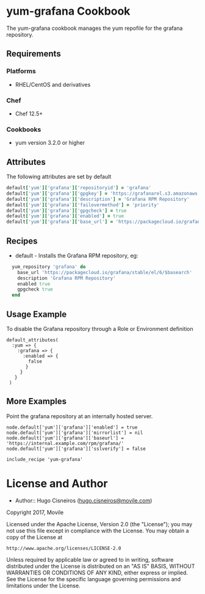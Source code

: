 # yum-grafana Cookbook

The yum-grafana cookbook manages the yum repofile for the grafana repository.

## Requirements

### Platforms

- RHEL/CentOS and derivatives

### Chef

- Chef 12.5+

### Cookbooks

- yum version 3.2.0 or higher

## Attributes

The following attributes are set by default

```ruby
default['yum']['grafana']['repositoryid'] = 'grafana'
default['yum']['grafana']['gpgkey'] = 'https://grafanarel.s3.amazonaws.com/RPM-GPG-KEY-grafana'
default['yum']['grafana']['description'] = 'Grafana RPM Repository'
default['yum']['grafana']['failovermethod'] = 'priority'
default['yum']['grafana']['gpgcheck'] = true
default['yum']['grafana']['enabled'] = true
default['yum']['grafana']['base_url'] = 'https://packagecloud.io/grafana/stable/el/6/$basearch'
```

## Recipes

- default - Installs the Grafana RPM repository, eg:

```ruby
  yum_repository 'grafana' do
    base_url 'https://packagecloud.io/grafana/stable/el/6/$basearch'
    description 'Grafana RPM Repository'
    enabled true
    gpgcheck true
  end
```

## Usage Example

To disable the Grafana repository through a Role or Environment definition

```
default_attributes(
  :yum => {
    :grafana => {
      :enabled => {
        false
       }
     }
   }
 )
```

## More Examples

Point the grafana repository at an internally hosted server.

```
node.default['yum']['grafana']['enabled'] = true
node.default['yum']['grafana']['mirrorlist'] = nil
node.default['yum']['grafana']['baseurl'] = 'https://internal.example.com/rpm/grafana/'
node.default['yum']['grafana']['sslverify'] = false

include_recipe 'yum-grafana'
```

License and Author
==================

- Author:: Hugo Cisneiros (<hugo.cisneiros@movile.com>)

Copyright 2017, Movile

Licensed under the Apache License, Version 2.0 (the "License");
you may not use this file except in compliance with the License.
You may obtain a copy of the License at

    http://www.apache.org/licenses/LICENSE-2.0

Unless required by applicable law or agreed to in writing, software
distributed under the License is distributed on an "AS IS" BASIS,
WITHOUT WARRANTIES OR CONDITIONS OF ANY KIND, either express or implied.
See the License for the specific language governing permissions and
limitations under the License.
